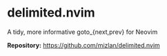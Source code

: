 # delimited.nvim

A tidy, more informative goto\_{next,prev} for Neovim

**Repository:** <https://github.com/mizlan/delimited.nvim>

<!-- vim: set ft=markdown: -->